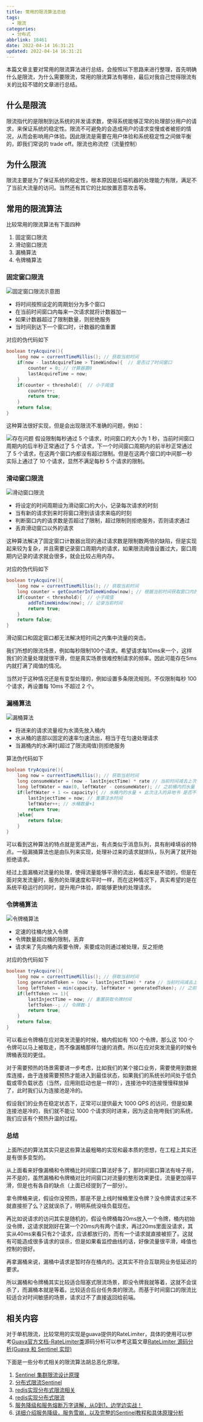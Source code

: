```yaml
---
title: 常用的限流算法总结
tags:
  - 限流
categories:
  - 分布式
abbrlink: 18461
date: 2022-04-14 16:31:21
updated: 2022-04-14 16:31:21
---
```


本篇文章主要对常用的限流算法进行总结，会按照以下思路来进行整理，首先明确什么是限流，为什么需要限流，常用的限流算法有哪些，最后对我自己觉得限流有关的比较不错的文章进行总结。

<!-- more -->
## 什么是限流

限流指代的是限制到达系统的并发请求数，使得系统能够正常的处理部分用户的请求，来保证系统的稳定性。限流不可避免的会造成用户的请求变慢或者被拒的情况，从而会影响用户体验。因此限流是需要在用户体验和系统稳定性之间做平衡的，即我们常说的 trade off。限流也称流控（流量控制）

## 为什么限流

限流主要是为了保证系统的稳定性，根本原因是后端机器的处理能力有限，满足不了当前大流量的访问。当然还有其它的比如放置恶意攻击等。

## 常用的限流算法

比较常用的限流算法有下面四种

1. 固定窗口限流
2. 滑动窗口限流
3. 漏桶算法
4. 令牌桶算法

### 固定窗口限流

![固定窗口限流示意图](https://raw.githubusercontent.com/fengxiu/img/master/20220414165254.png)

* 将时间按照设定的周期划分为多个窗口
* 在当前时间窗口内每来一次请求就将计数器加一
* 如果计数器超过了限制数量，则拒绝服务
* 当时间到达下一个窗口时，计数器的值重置

对应的伪代码如下

```java
boolean tryAcquire(){
    long now = currentTimeMillis(); // 获取当前时间
    if(now - lastAcquireTime > TimeWindow){  // 是否过了时间窗口
        counter = 0; // 计算器置0
        lastAcquireTime = now;
    }
    if(counter < threshold){  // 小于阈值
        counter++;
        return true;
    }
    return false;
}
```

这种算法很好实现，但是会出现限流不准确的问题，例如：

![存在问题](https://raw.githubusercontent.com/fengxiu/img/master/20220414165426.png)
假设限制每秒通过 5 个请求，时间窗口的大小为 1 秒，当前时间窗口周期内的后半秒正常通过了 5 个请求，下一个时间窗口周期内的前半秒正常通过了 5 个请求，在这两个窗口内都没有超过限制。但是在这两个窗口的中间那一秒实际上通过了 10 个请求，显然不满足每秒 5 个请求的限制。

### 滑动窗口限流

![滑动窗口限流](https://raw.githubusercontent.com/fengxiu/img/master/20220414165923.png)

* 将设定的时间周期设为滑动窗口的大小，记录每次请求的时刻
* 当有新的请求到来时将窗口滑到该请求来临的时刻
* 判断窗口内的请求数是否超过了限制，超过限制则拒绝服务，否则请求通过
* 丢弃滑动窗口以外的请求

这种算法解决了固定窗口计数器出现的通过请求数是限制数两倍的缺陷，但是实现起来较为复杂，并且需要记录窗口周期内的请求，如果限流阈值设置过大，窗口周期内记录的请求就会很多，就会比较占用内存。

对应的伪代码如下

```java
boolean tryAcquire(){
    long now = currentTimeMillis(); // 获取当前时间
    long counter = getCounterInTimeWindow(now); // 根据当前时间获取窗口内的计数
    if(counter < threshold){  // 小于阈值
        addToTimeWindow(now); // 记录当前时间
        return true;
    }
    return false;
}
```

滑动窗口和固定窗口都无法解决短时间之内集中流量的突击。

我们所想的限流场景，例如每秒限制100个请求。希望请求每10ms来一个，这样我们的流量处理就很平滑，但是真实场景很难控制请求的频率。因此可能存在5ms内就打满了阈值的情况。

当然对于这种情况还是有变型处理的，例如设置多条限流规则。不仅限制每秒 100 个请求，再设置每 10ms 不超过 2 个。

### 漏桶算法

![漏桶算法](https://raw.githubusercontent.com/fengxiu/img/master/20220414170511.png)

* 将进来的请求流量视为水滴先放入桶内
* 水从桶的底部以固定的速率匀速流出，相当于在匀速处理请求
* 当漏桶内的水满时(超过了限流阈值)则拒绝服务

算法伪代码如下

```java
boolean tryAcquire(){
    long now = currentTimeMillis(); // 获取当前时间
    long consumeWater = (now - lastInjectTime) * rate // 当前时间减去上次注水时间 * 流出的速率 = 流出的水量
    long leftWater = max(0, leftWater - consumeWater); // 之前桶内的水量 - 这段时间流出的水量
    if(leftWater + 1 <= capacity){ // 水桶内的水量 + 此次注入的异地书 是否不大于桶的大小
        lastInjectTime = now; // 重置注水时间 
        leftWater++; // 水桶数量+1
        return true;
    }else{
        return false;
    }
}
```

可以看到这种算法的特点就是宽进严出，有点类似于消息队列，具有削峰填谷的特点。一般漏捅算法也是由队列来实现，处理补过来的请求就排队，队列满了就开始拒绝请求。

经过上面漏桶对流量的处理，使得流量能够平滑的流出，看起来是不错的，但是在面对突发流量时，服务的处理速度和平时一样，而在这种情况下，真实希望的是在系统平稳运行的同时，提升用户体验，即能够更快的处理请求。

### 令牌桶算法

![令牌桶算法](https://raw.githubusercontent.com/fengxiu/img/master/20220414171634.png)

* 定速的往桶内放入令牌
* 令牌数量超过桶的限制，丢弃
* 请求来了先向桶内索要令牌，索要成功则通过被处理，反之拒绝

对应的伪代码如下

```java
boolean tryAcquire(){
    long now = currentTimeMillis(); // 获取当前时间
    long generatedToken = (now - lastInjectTime) * rate // 当前时间减去上次取令牌时间 * 流出的速率 = 流出的水量
    long leftToken = min(capacity, leftWater + generatedToken); // 之前桶内的令牌数+ 这段时间放入的令牌数
    if(leftToken >= 1){ 
        lastInjectTime = now; // 重置获取令牌时间
        leftToken--; // 令牌数-1
        return true;
    }
    return false;
}
```

可以看出令牌桶在应对突发流量的时候，桶内假如有 100 个令牌，那么这 100 个令牌可以马上被取走，而不像漏桶那样匀速的消费。所以在应对突发流量的时候令牌桶表现的更佳。

对于需要预热的场景需要进一步考虑，比如我们的某个接口业务，需要使用到数据库连接，由于连接需要预热才能进入到最佳状态，如果我们的系统长时间处于低负载或零负载状态（当然，应用刚启动也是一样的），连接池中的连接慢慢释放掉了，此时我们认为连接池是冷的。

假设我们的业务在稳定状态下，正常可以提供最大 1000 QPS 的访问，但是如果连接池是冷的，我们就不能让 1000 个请求同时进来，因为这会拖垮我们的系统，我们应该有个预热升温的过程。

### 总结

上面所述的算法其实只是这些算法最粗略的实现和最本质的思想，在工程上其实还是有很多变型的。

从上面看来好像漏桶和令牌桶比时间窗口算法好多了，那时间窗口算法有啥子用，并不是的，虽然漏桶和令牌桶对比时间窗口对流量的整形效果更佳，流量更加得平滑，但是也有各自的缺点（上面已经提到了一部分）。

拿令牌桶来说，假设你没预热，那是不是上线时候桶里没令牌？没令牌请求过来不就直接拒了么？这就误杀了，明明系统没啥负载现在。

再比如说请求的访问其实是随机的，假设令牌桶每20ms放入一个令牌，桶内初始没令牌，这请求就刚好在第一个20ms内有两个请求，再过20ms里面没请求，其实从40ms来看只有2个请求，应该都放行的，而有一个请求就直接被拒了。这就有可能造成很多请求的误杀，但是如果看监控曲线的话，好像流量很平滑，峰值也控制的很好。

再拿漏桶来说，漏桶中请求是暂时存在桶内的。这其实不符合互联网业务低延迟的要求。

所以漏桶和令牌桶其实比较适合阻塞式限流场景，即没令牌我就等着，这就不会误杀了，而漏桶本就是等着。比较适合后台任务类的限流。而基于时间窗口的限流比较适合对时间敏感的场景，请求过不了直接返回给前端。

## 相关内容

对于单机限流，比较常用的实现是guava提供的RateLimiter，具体的使用可以参考[Guava官方文档-RateLimiter类](http://ifeve.com/guava-ratelimiter/)源码分析可以参考这篇文章[RateLimiter 源码分析(Guava 和 Sentinel 实现)](https://blog.csdn.net/forezp/article/details/100060686)

下面是一些分布式相关的限流算法胡总恶化原理。
1. [Sentinel 集群限流设计原理](https://cloud.tencent.com/developer/article/1624594)
2. [分布式限流Sentinel](https://www.jianshu.com/p/5f681c8d4bcc)
3. [redis实现分布式限流相关](https://www.infoq.cn/article/qg2tx8fyw5vt-f3hh673)
4. [redis实现分布式限流](https://www.infoq.cn/article/iPxNuQWU3lGwXc8J7tZW?utm_source=related_read_bottom&utm_medium=article)
5. [服务降级和服务熔断万字讲解，从0到1，边学边实战！](https://zhuanlan.zhihu.com/p/419102097)
6. [详细介绍服务降级，服务雪崩，以及完整的Sentinel教程和具体原理分析](https://learn.lianglianglee.com/%E4%B8%93%E6%A0%8F/%E6%B7%B1%E5%85%A5%E7%90%86%E8%A7%A3%20Sentinel%EF%BC%88%E5%AE%8C%EF%BC%89/01%20%E5%BC%80%E7%AF%87%E8%AF%8D%EF%BC%9A%E4%B8%80%E6%AC%A1%E6%9C%8D%E5%8A%A1%E9%9B%AA%E5%B4%A9%E9%97%AE%E9%A2%98%E6%8E%92%E6%9F%A5%E7%BB%8F%E5%8E%86.md)